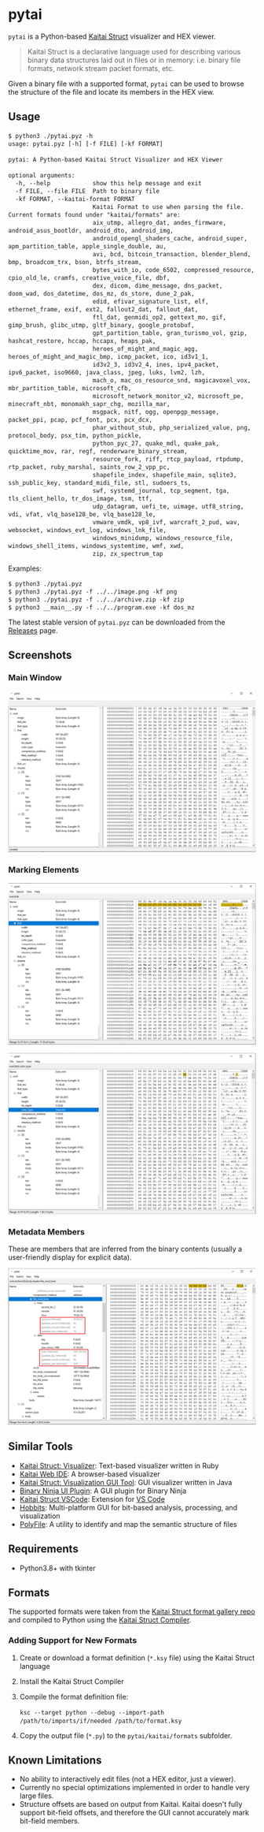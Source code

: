 # pytai

`pytai` is a Python-based [Kaitai Struct](https://kaitai.io/) visualizer and HEX viewer. 

> Kaitai Struct is a declarative language used for describing various binary data structures laid out in files or in memory: i.e. binary file formats, network stream packet formats, etc.

Given a binary file with a supported format, `pytai` can be used to browse the structure of the file and locate its members in the HEX view.

## Usage

```console
$ python3 ./pytai.pyz -h                 
usage: pytai.pyz [-h] [-f FILE] [-kf FORMAT]

pytai: A Python-based Kaitai Struct Visualizer and HEX Viewer

optional arguments:
  -h, --help            show this help message and exit
  -f FILE, --file FILE  Path to binary file
  -kf FORMAT, --kaitai-format FORMAT
                        Kaitai Format to use when parsing the file. Current formats found under "kaitai/formats" are:
                        aix_utmp, allegro_dat, andes_firmware, android_asus_bootldr, android_dto, android_img,
                        android_opengl_shaders_cache, android_super, apm_partition_table, apple_single_double, au,
                        avi, bcd, bitcoin_transaction, blender_blend, bmp, broadcom_trx, bson, btrfs_stream,
                        bytes_with_io, code_6502, compressed_resource, cpio_old_le, cramfs, creative_voice_file, dbf,
                        dex, dicom, dime_message, dns_packet, doom_wad, dos_datetime, dos_mz, ds_store, dune_2_pak,
                        edid, efivar_signature_list, elf, ethernet_frame, exif, ext2, fallout2_dat, fallout_dat,
                        ftl_dat, genmidi_op2, gettext_mo, gif, gimp_brush, glibc_utmp, gltf_binary, google_protobuf,
                        gpt_partition_table, gran_turismo_vol, gzip, hashcat_restore, hccap, hccapx, heaps_pak,
                        heroes_of_might_and_magic_agg, heroes_of_might_and_magic_bmp, icmp_packet, ico, id3v1_1,
                        id3v2_3, id3v2_4, ines, ipv4_packet, ipv6_packet, iso9660, java_class, jpeg, luks, lvm2, lzh,
                        mach_o, mac_os_resource_snd, magicavoxel_vox, mbr_partition_table, microsoft_cfb,
                        microsoft_network_monitor_v2, microsoft_pe, minecraft_nbt, monomakh_sapr_chg, mozilla_mar,
                        msgpack, nitf, ogg, openpgp_message, packet_ppi, pcap, pcf_font, pcx, pcx_dcx,
                        phar_without_stub, php_serialized_value, png, protocol_body, psx_tim, python_pickle,
                        python_pyc_27, quake_mdl, quake_pak, quicktime_mov, rar, regf, renderware_binary_stream,
                        resource_fork, riff, rtcp_payload, rtpdump, rtp_packet, ruby_marshal, saints_row_2_vpp_pc,
                        shapefile_index, shapefile_main, sqlite3, ssh_public_key, standard_midi_file, stl, sudoers_ts,
                        swf, systemd_journal, tcp_segment, tga, tls_client_hello, tr_dos_image, tsm, ttf,
                        udp_datagram, uefi_te, uimage, utf8_string, vdi, vfat, vlq_base128_be, vlq_base128_le,
                        vmware_vmdk, vp8_ivf, warcraft_2_pud, wav, websocket, windows_evt_log, windows_lnk_file,
                        windows_minidump, windows_resource_file, windows_shell_items, windows_systemtime, wmf, xwd,
                        zip, zx_spectrum_tap
```

Examples:

```console
$ python3 ./pytai.pyz
$ python3 ./pytai.pyz -f ../../image.png -kf png
$ python3 ./pytai.pyz -f ../../archive.zip -kf zip
$ python3 __main__.py -f ../../program.exe -kf dos_mz
```

The latest stable version of `pytai.pyz` can be downloaded from the [Releases](https://github.com/Dvd848/pytai/releases) page.

## Screenshots

### Main Window

![Main Window](/docs/images/pytai.png)

### Marking Elements

![Mark Elements 1](/docs/images/mark1.png)

![Mark Elements 2](/docs/images/mark2.png)

### Metadata Members

These are members that are inferred from the binary contents (usually a user-friendly display for explicit data).

![Mark Elements 2](/docs/images/meta.png)

## Similar Tools

* [Kaitai Struct: Visualizer](https://github.com/kaitai-io/kaitai_struct_visualizer): Text-based visualizer written in Ruby
* [Kaitai Web IDE](https://ide.kaitai.io/): A browser-based visualizer
* [Kaitai Struct: Visualization GUI Tool](https://github.com/kaitai-io/kaitai_struct_gui): GUI visualizer written in Java
* [Binary Ninja UI Plugin](https://github.com/Vector35/kaitai): A GUI plugin for Binary Ninja
* [Kaitai Struct VSCode](https://marketplace.visualstudio.com/items?itemName=fudgepops.kaitai-struct-vscode): Extension for [VS Code](https://code.visualstudio.com/)
* [Hobbits](https://github.com/Mahlet-Inc/hobbits): Multi-platform GUI for bit-based analysis, processing, and visualization
* [PolyFile](https://github.com/trailofbits/polyfile): A utility to identify and map the semantic structure of files

## Requirements

 * Python3.8+ with tkinter

## Formats

The supported formats were taken from the [Kaitai Struct format gallery repo](https://github.com/kaitai-io/kaitai_struct_formats) and compiled to Python using the [Kaitai Struct Compiler](http://kaitai.io/#download).

### Adding Support for New Formats

1. Create or download a format definition (`*.ksy` file) using the Kaitai Struct language
2. Install the Kaitai Struct Compiler 
3. Compile the format definition file:

    `ksc --target python --debug --import-path /path/to/imports/if/needed /path/to/format.ksy`

4. Copy the output file (`*.py`) to the `pytai/kaitai/formats` subfolder.


## Known Limitations

 * No ability to interactively edit files (not a HEX editor, just a viewer).
 * Currently no special optimizations implemented in order to handle very large files.
 * Structure offsets are based on output from Kaitai. Kaitai doesn't fully support bit-field offsets, and therefore the GUI cannot accurately mark bit-field members.